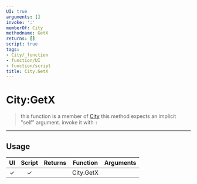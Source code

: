 ```yaml
---
UI: true
arguments: []
invoke: ':'
memberOf: City
methodname: GetX
returns: []
script: true
tags:
- City/_function
- function/UI
- function/script
title: City.GetX
---
```

# City:GetX
> this function is a member of [City](civ-6/lua/City.md)
> this method expects an implicit "self" argument. invoke it with `:`
-----
## Usage
|  UI | Script | Returns | Function | Arguments |
|:---:|:------:|-------:|:--------:|:---------|
|✓|✓||City:GetX||
